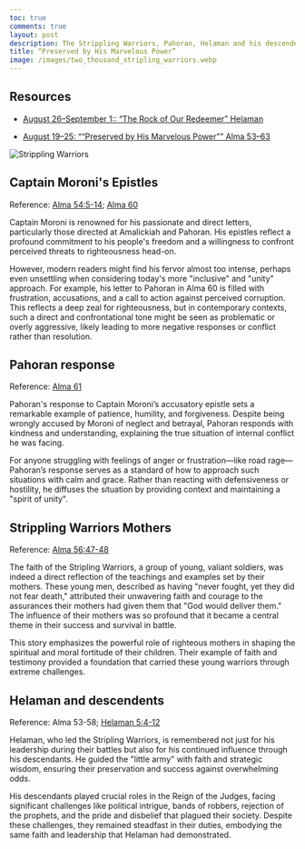 ```yaml
---
toc: true
comments: true
layout: post
description: The Strippling Warriors, Pahoran, Helaman and his descendents show the depth of faith, leadership, and the enduring power of righteous examples.
title: “Preserved by His Marvelous Power”
image: /images/two_thousand_stripling_warriors.webp
---
```


## Resources

- [August 26–September 1:: “The Rock of Our Redeemer” Helaman](https://www.churchofjesuschrist.org/study/manual/come-follow-me-for-home-and-church-book-of-mormon-2024/35?lang=eng)

- [August 19–25: ““Preserved by His Marvelous Power”” Alma 53–63](https://www.churchofjesuschrist.org/study/manual/come-follow-me-for-home-and-church-book-of-mormon-2024/34?lang=eng)

![Strippling Warriors]({{site.baseurl}}/images/two_thousand_stripling_warriors.webp)

## Captain Moroni's Epistles

Reference: [Alma 54:5-14](https://www.churchofjesuschrist.org/study/scriptures/bofm/alma/54?lang=eng&id=p5-p14#p5); [Alma 60](https://www.churchofjesuschrist.org/study/scriptures/bofm/alma/60?lang=eng)

Captain Moroni is renowned for his passionate and direct letters, particularly those directed at Amalickiah and Pahoran. His epistles reflect a profound commitment to his people's freedom and a willingness to confront perceived threats to righteousness head-on.

However, modern readers might find his fervor almost too intense, perhaps even unsettling when considering today's more "inclusive" and "unity" approach. For example, his letter to Pahoran in Alma 60 is filled with frustration, accusations, and a call to action against perceived corruption. This reflects a deep zeal for righteousness, but in contemporary contexts, such a direct and confrontational tone might be seen as problematic or overly aggressive, likely leading to more negative responses or conflict rather than resolution.

## Pahoran response

Reference: [Alma 61](https://www.churchofjesuschrist.org/study/scriptures/bofm/alma/61?lang=eng)

Pahoran's response to Captain Moroni’s accusatory epistle sets a remarkable example of patience, humility, and forgiveness. Despite being wrongly accused by Moroni of neglect and betrayal, Pahoran responds with kindness and understanding, explaining the true situation of internal conflict he was facing.

For anyone struggling with feelings of anger or frustration—like road rage—Pahoran’s response serves as a standard of how to approach such situations with calm and grace. Rather than reacting with defensiveness or hostility, he diffuses the situation by providing context and maintaining a "spirit of unity".

## Strippling Warriors Mothers

Reference: [Alma 56:47-48](https://www.churchofjesuschrist.org/study/scriptures/bofm/alma/56?lang=eng&id=p47-p48#p47)

The faith of the Stripling Warriors, a group of young, valiant soldiers, was indeed a direct reflection of the teachings and examples set by their mothers. These young men, described as having "never fought, yet they did not fear death," attributed their unwavering faith and courage to the assurances their mothers had given them that "God would deliver them." The influence of their mothers was so profound that it became a central theme in their success and survival in battle.

This story emphasizes the powerful role of righteous mothers in shaping the spiritual and moral fortitude of their children. Their example of faith and testimony provided a foundation that carried these young warriors through extreme challenges.

## Helaman and descendents

Reference: Alma 53-58; [Helaman 5:4-12](https://www.churchofjesuschrist.org/study/scriptures/bofm/hel/5?lang=eng&id=p4-p13#p4)

Helaman, who led the Stripling Warriors, is remembered not just for his leadership during their battles but also for his continued influence through his descendants. He guided the "little army" with faith and strategic wisdom, ensuring their preservation and success against overwhelming odds.

His descendants played crucial roles in the Reign of the Judges, facing significant challenges like political intrigue, bands of robbers, rejection of the prophets, and the pride and disbelief that plagued their society. Despite these challenges, they remained steadfast in their duties, embodying the same faith and leadership that Helaman had demonstrated.